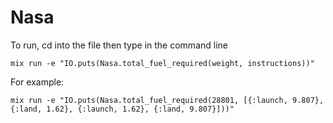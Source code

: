 # Nasa

To run, cd into the file then type in the command line

```
mix run -e "IO.puts(Nasa.total_fuel_required(weight, instructions))"
```

For example:

```
mix run -e "IO.puts(Nasa.total_fuel_required(28801, [{:launch, 9.807}, {:land, 1.62}, {:launch, 1.62}, {:land, 9.807}]))"
```
